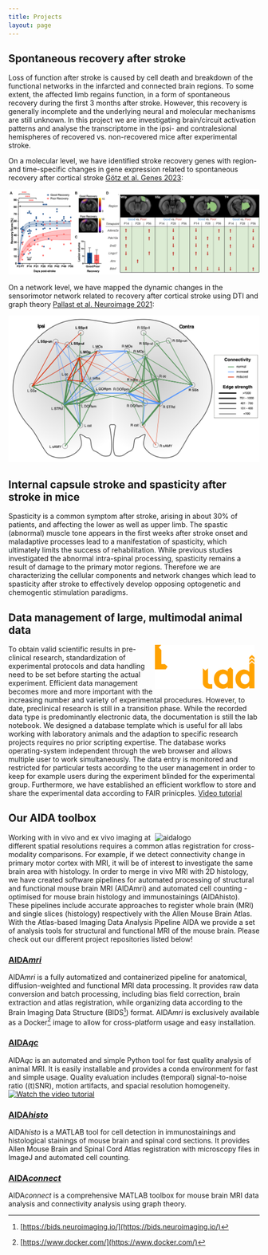 ```yaml
---
title: Projects
layout: page
---
```


## Spontaneous recovery after stroke
Loss of function after stroke is caused by cell death and breakdown of the functional networks in the infarcted and connected brain regions. To some extent, the affected limb regains function, in a form of spontaneous recovery during the first 3 months after stroke. However, this recovery is generally incomplete and the underlying neural and molecular mechanisms are still unknown. In this project we are investigating brain/circuit activation patterns and analyse the transcriptome in the ipsi- and contralesional hemispheres of recovered vs. non-recovered mice after experimental stroke. 

On a molecular level, we have identified stroke recovery genes with region- and time-specific changes in gene expression related to spontaneous recovery after cortical stroke [Götz et al. Genes 2023](https://doi.org/10.3390/genes14020454): 
<div style="text-align: center;">
  <img src="img/Goetz_RecoveryGenes.png" alt="Cover" style="width: auto; height: auto;"/>
</div>

On a network level, we have mapped the dynamic changes in the sensorimotor network related to recovery after cortical stroke using DTI and graph theory [Pallast et al. Neuroimage 2021](https://doi.org/10.3390/genes14020454](https://doi.org/10.1016/j.neuroimage.2020.116873)):
<div style="text-align: center;">
  <img src="img/Pallast_Neuroimage_2021.png" alt="Cover" style="width: auto; height: auto;"/>
</div>

## Internal capsule stroke and spasticity after stroke in mice
Spasticity is a common symptom after stroke, arising in about 30% of patients, and affecting the lower as well as upper limb. The spastic (abnormal) muscle tone appears in the first weeks after stroke onset and maladaptive processes lead to a manifestation of spasticity, which ultimately limits the success of rehabilitation. While previous studies investigated the abnormal intra-spinal processing, spasticity remains a result of damage to the primary motor regions. Therefore we are characterizing the cellular components and network changes which lead to spasticity after stroke to effectively develop opposing optogenetic and chemogentic stimulation paradigms.

## Data management of large, multimodal animal data 
<img    src="img/datalad_logo_yw.svg"
            alt="aidalogo"
            style="width: 200px; height: auto; float: right; margin-right: 10px;" />
To obtain valid scientific results in pre-clinical research, standardization of experimental protocols and data handling need to be set before starting the actual experiment. Efficient data management becomes more and more important with the increasing number and variety of experimental procedures. However, to date, preclinical research is still in a transition phase. While the recorded data type is predominantly electronic data, the documentation is still the lab notebook. We designed a database template which is useful for all labs working with laboratory animals and the adaption to specific research projects requires no prior scripting expertise. The database works operating-system independent through the web browser and allows multiple user to work simultaneously. The data entry is monitored and restricted for particular tests according to the user management in order to keep for example users during the experiment blinded for the experimental group. Furthermore, we have established an efficient workflow to store and share the experimental data according to FAIR prinicples.
[Video tutorial](https://static-content.springer.com/esm/art%3A10.1038%2Fs41597-023-02242-8/MediaObjects/41597_2023_2242_MOESM1_ESM.pdf)

## Our AIDA toolbox
<img    src="img/AIDA_Logo.png"
            alt="aidalogo"
            style="width: 200px; height: auto; float: right; margin-right: 10px;" />
Working with in vivo and ex vivo imaging at different spatial resolutions requires a common atlas registration for cross-modality comparisons. For example, if we detect connectivity change in primary motor cortex with MRI, it will be of interest to investigate the same brain area with histology. In order to merge in vivo MRI with 2D histology, we have created software pipelines for automated processing of structural and functional mouse brain MRI (AIDAmri) and automated cell counting - optimised for mouse brain histology and immunostainings (AIDAhisto). These pipelines include accurate approaches to register whole brain (MRI) and single slices (histology) respectively with the Allen Mouse Brain Atlas. 
With the Atlas-based Imaging Data Analysis Pipeline AIDA we provide a set of analysis tools for structural and functional MRI of the mouse brain. Please check out our different project repositories listed below!

### [AIDA*mri*](https://github.com/Aswendt-Lab/AIDAmri)
AIDA*mri* is a fully automatized and containerized pipeline for anatomical, diffusion-weighted and functional MRI data processing. It provides raw data conversion and batch processing, including bias field correction, brain extraction and atlas registration, while organizing data according to the Brain Imaging Data Structure (BIDS[^1]) format. AIDA*mri* is exclusively available as a Docker[^2] image to allow for cross-platform usage and easy installation.
### [AIDA*qc*](https://github.com/Aswendt-Lab/AIDAqc)
AIDA*qc* is an automated and simple Python tool for fast quality analysis of animal MRI. It is easily installable and provides a conda environment for fast and simple usage. Quality evaluation includes (temporal) signal-to-noise ratio ((t)SNR), motion artifacts, and spacial resolution homogeneity.
[![Watch the video tutorial](https://img.youtube.com/vi/VIDEO_ID/maxresdefault.jpg)](https://www.youtube.com/watch?v=SP4sWW313DQ)

### [AIDA*histo*](https://github.com/Aswendt-Lab/AIDAhisto)
AIDA*histo* is a MATLAB tool for cell detection in immunostainings and histological stainings of mouse brain and spinal cord sections. It provides Allen Mouse Brain and Spinal Cord Atlas registration with microscopy files in ImageJ and automated cell counting.
### [AIDA*connect*](https://github.com/Aswendt-Lab/AIDAconnect)
AIDA*connect* is a comprehensive MATLAB toolbox for mouse brain MRI data analysis and connectivity analysis using graph theory.

[^1]: [https://bids.neuroimaging.io/](https://bids.neuroimaging.io/)
[^2]: [https://www.docker.com/](https://www.docker.com/)

